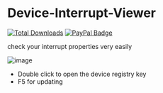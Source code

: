# Device-Interrupt-Viewer
[![Total Downloads](https://img.shields.io/github/downloads/LuSlower/Device-Affinity-Checker/total.svg)](https://github.com/LuSlower/Device-Affinity-Checker/releases) [![PayPal Badge](https://img.shields.io/badge/PayPal-003087?logo=paypal&logoColor=fff&style=flat)](https://paypal.me/eldontweaks) 

check your interrupt properties very easily

![image](https://github.com/user-attachments/assets/a29ce79a-3f3a-460e-afb7-0960386b73f3)

* Double click to open the device registry key
* F5 for updating

